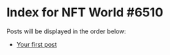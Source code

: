 # Index for NFT World #6510
Posts will be displayed in the order below:

- [Your first post](./001-first.md)

